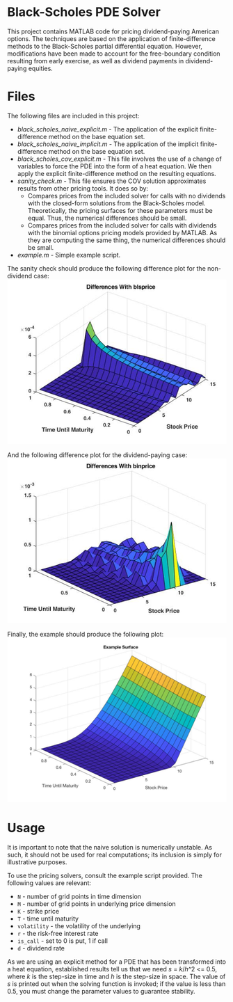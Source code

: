 # Black-Scholes PDE Solver
This project contains MATLAB code for pricing dividend-paying American options. The techniques are based on the application of finite-difference methods to the Black-Scholes partial differential equation. However, modifications have been made to account for the free-boundary condition resulting from early exercise, as well as dividend payments in dividend-paying equities.

# Files
The following files are included in this project:
- *black_scholes_naive_explicit.m* - The application of the explicit finite-difference method on the base equation set.
- *black_scholes_naive_implicit.m* - The application of the implicit finite-difference method on the base equation set.
- *black_scholes_cov_explicit.m* - This file involves the use of a change of variables to force the PDE into the form of a heat equation. We then apply the explicit finite-difference method on the resulting equations.
- *sanity_check.m* - This file ensures the COV solution approximates results from other pricing tools. It does so by:
  - Compares prices from the included solver for calls with no dividends with the closed-form solutions from the Black-Scholes model. Theoretically, the pricing surfaces for these parameters must be equal. Thus, the numerical differences should be small.
  - Compares prices from the included solver for calls with dividends with the binomial options pricing models provided by MATLAB. As they are computing the same thing, the numerical differences should be small.
- *example.m* - Simple example script.

The sanity check should produce the following difference plot for the non-dividend case:
![difference between BLS](images/difference_blsprice.jpg)

And the following difference plot for the dividend-paying case:
![difference between bin](images/difference_binprice.jpg)

Finally, the example should produce the following plot:
![example surface](images/example.jpg)

# Usage
It is important to note that the naive solution is numerically unstable. As such, it should not be used for real computations; its inclusion is simply for illustrative purposes.

To use the pricing solvers, consult the example script provided. The following values are relevant:
- `N` - number of grid points in time dimension
- `M` - number of grid points in underlying price dimension
- `K` - strike price
- `T` - time until maturity
- `volatility` - the volatility of the underlying
- `r` - the risk-free interest rate
- `is_call` - set to 0 is put, 1 if call
- `d` - dividend rate

As we are using an explicit method for a PDE that has been transformed into a heat equation, established
results tell us that we need *s* = *k*/*h*^2 <= 0.5, where *k* is the step-size in time and *h* is the step-size in space.
The value of $s$ is printed out when the solving function is invoked; if the value is less
than 0.5, you must change the parameter values to guarantee stability.
